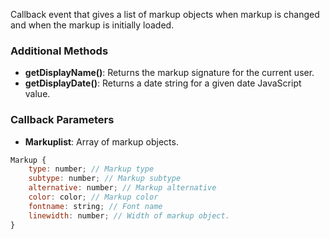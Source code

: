 Callback event that gives a list of markup objects when markup is changed and when the markup is initially loaded.

### Additional Methods
- **getDisplayName()**: Returns the markup signature for the current user.
- **getDisplayDate()**: Returns a date string for a given date JavaScript value.

### Callback Parameters
- **Markuplist**: Array of markup objects.

```javascript
Markup {
    type: number; // Markup type
    subtype: number; // Markup subtype
    alternative: number; // Markup alternative
    color: color; // Markup color
    fontname: string; // Font name
    linewidth: number; // Width of markup object.
}
```